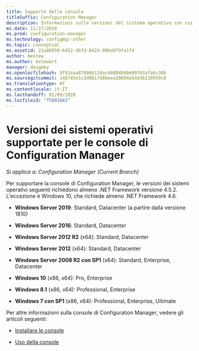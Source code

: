 ```yaml
---
title: Supporto delle console
titleSuffix: Configuration Manager
description: Informazioni sulle versioni del sistema operativo con cui è possibile installare la console di Configuration Manager.
ms.date: 11/27/2018
ms.prod: configuration-manager
ms.technology: configmgr-other
ms.topic: conceptual
ms.assetid: 21a80050-6452-4b7d-8424-99bddf9fa1f4
author: mestew
ms.author: mstewart
manager: dougeby
ms.openlocfilehash: 9f92eaa87806612dacd4d04b90e007d3afa6c30b
ms.sourcegitcommit: 148745e1c3d9817d8beea20684a54436210959c6
ms.translationtype: HT
ms.contentlocale: it-IT
ms.lasthandoff: 01/09/2020
ms.locfileid: "75801682"
---
```

# <a name="supported-os-versions-for-configuration-manager-consoles"></a>Versioni dei sistemi operativi supportate per le console di Configuration Manager

*Si applica a: Configuration Manager (Current Branch)*


Per supportare la console di Configuration Manager, le versioni dei sistemi operativi seguenti richiedono almeno .NET Framework versione 4.5.2. L'eccezione è Windows 10, che richiede almeno .NET Framework 4.6.  

- **Windows Server 2019**: Standard, Datacenter (a partire dalla versione 1810)  

-   **Windows Server 2016**: Standard, Datacenter  

-   **Windows Server 2012 R2** (x64): Standard, Datacenter  

-   **Windows Server 2012** (x64): Standard, Datacenter  

-   **Windows Server 2008 R2 con SP1** (x64): Standard, Enterprise, Datacenter  

-   **Windows 10** (x86, x64): Pro, Enterprise  

-   **Windows 8.1** (x86, x64): Professional, Enterprise  

-   **Windows 7 con SP1** (x86, x64): Professional, Enterprise, Ultimate  


Per altre informazioni sulla console di Configuration Manager, vedere gli articoli seguenti:

- [Installare le console](/sccm/core/servers/deploy/install/install-consoles)  

- [Uso della console](/sccm/core/servers/manage/admin-console)  

